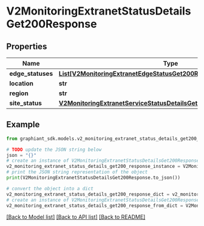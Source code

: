 # V2MonitoringExtranetStatusDetailsGet200Response


## Properties

Name | Type | Description | Notes
------------ | ------------- | ------------- | -------------
**edge_statuses** | [**List[V2MonitoringExtranetEdgeStatusGet200ResponseEdgeStatusesInner]**](V2MonitoringExtranetEdgeStatusGet200ResponseEdgeStatusesInner.md) |  | [optional] 
**location** | **str** |  | [optional] 
**region** | **str** |  | [optional] 
**site_status** | [**V2MonitoringExtranetServiceStatusDetailsGet200ResponseStatusesInner**](V2MonitoringExtranetServiceStatusDetailsGet200ResponseStatusesInner.md) |  | [optional] 

## Example

```python
from graphiant_sdk.models.v2_monitoring_extranet_status_details_get200_response import V2MonitoringExtranetStatusDetailsGet200Response

# TODO update the JSON string below
json = "{}"
# create an instance of V2MonitoringExtranetStatusDetailsGet200Response from a JSON string
v2_monitoring_extranet_status_details_get200_response_instance = V2MonitoringExtranetStatusDetailsGet200Response.from_json(json)
# print the JSON string representation of the object
print(V2MonitoringExtranetStatusDetailsGet200Response.to_json())

# convert the object into a dict
v2_monitoring_extranet_status_details_get200_response_dict = v2_monitoring_extranet_status_details_get200_response_instance.to_dict()
# create an instance of V2MonitoringExtranetStatusDetailsGet200Response from a dict
v2_monitoring_extranet_status_details_get200_response_from_dict = V2MonitoringExtranetStatusDetailsGet200Response.from_dict(v2_monitoring_extranet_status_details_get200_response_dict)
```
[[Back to Model list]](../README.md#documentation-for-models) [[Back to API list]](../README.md#documentation-for-api-endpoints) [[Back to README]](../README.md)


